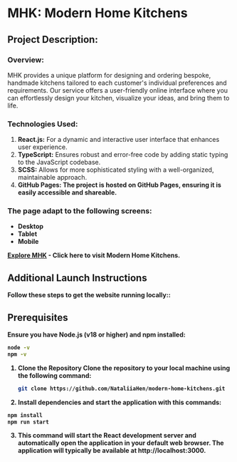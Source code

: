 # MHK: Modern Home Kitchens

## Project Description:

### Overview:
MHK provides a unique platform for designing and ordering bespoke, handmade kitchens tailored to each customer's individual preferences and requirements. Our service offers a user-friendly online interface where you can effortlessly design your kitchen, visualize your ideas, and bring them to life.

### Technologies Used:
1. <b>React.js:</b> For a dynamic and interactive user interface that enhances user experience.
2. <b>TypeScript:</b> Ensures robust and error-free code by adding static typing to the JavaScript codebase.
3. <b>SCSS:</b> Allows for more sophisticated styling with a well-organized, maintainable approach.
4. <b>GitHub Pages:<b> The project is hosted on GitHub Pages, ensuring it is easily accessible and shareable.

### The page adapt to the following screens:
- Desktop
- Tablet
- Mobile

[Explore MHK](https://nataliiahen.github.io/phone-catalog/) - Click here to visit Modern Home Kitchens.

## Additional Launch Instructions

Follow these steps to get the website running locally::

## Prerequisites
Ensure you have Node.js (v18 or higher) and npm installed:
```bash
node -v
npm -v
```

1. **Clone the Repository**
   Clone the repository to your local machine using the following command:
   ```bash
   git clone https://github.com/NataliiaHen/modern-home-kitchens.git

2. **Install dependencies and start the application** with this commands:

```bash
npm install
npm run start
```

3. This command will start the React development server and automatically open the application in your default web browser. The application will typically be available at http://localhost:3000.

